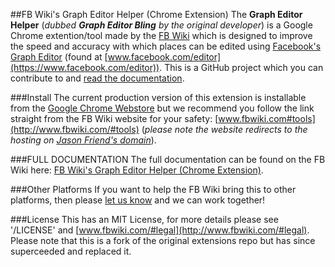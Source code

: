 ##FB Wiki's Graph Editor Helper (Chrome Extension)
The **Graph Editor Helper** (*dubbed* **_Graph Editor Bling_** *by the original developer*) is a Google Chrome extention/tool made by the [FB Wiki](http://www.fbwiki.com/#tools) which is designed to improve the speed and accuracy with which places can be edited using [Facebook's Graph Editor](http://www.jasonfriend.me/facebookplaces/w/wiki:editor:start) (found at [www.facebook.com/editor](https://www.facebook.com/editor)). This is a GitHub project which you can contribute to and [read the documentation](http://www.jasonfriend.me/facebookplaces/w/wiki:editor:community_chrome_extension).

###Install
The current production version of this extension is installable from the [Google Chrome Webstore](https://chrome.google.com/webstore/detail/fb-places-pro/imnppmbmlacllpppkbcnjfnadjikmpgi?hl=en-US) but we recommend you follow the link straight from the FB Wiki website for your safety: [www.fbwiki.com#tools](http://www.fbwiki.com/#tools) (*please note the website redirects to the hosting on [Jason Friend's domain](http://www.jasonfriend.me/fbwiki/#team)*).

###FULL DOCUMENTATION
The full documentation can be found on the FB Wiki here: [FB Wiki's Graph Editor Helper (Chrome Extension)](http://www.jasonfriend.me/facebookplaces/w/wiki:editor:community_chrome_extension).

###Other Platforms
If you want to help the FB Wiki bring this to other platforms, then please [let us know](http://www.fbwiki.com/#contact) and we can work together!

###License
This has an MIT License, for more details please see '/LICENSE' and [www.fbwiki.com/#legal](http://www.fbwiki.com/#legal). Please note that this is a fork of the original extensions repo but has since superceeded and replaced it.
